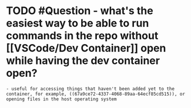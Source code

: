 # TODO #Question - what's the easiest way to be able to run commands in the repo without [[VSCode/Dev Container]] open while having the dev container open?
	- useful for accessing things that haven't been added yet to the container, for example, ((67a9ce72-4337-4068-89aa-64ecf85cd515)), or opening files in the host operating system